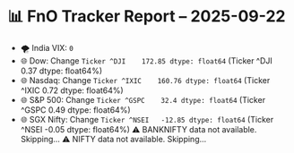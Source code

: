 # 📊 FnO Tracker Report – 2025-09-22
- 🌪️ India VIX: `0`
- 🌐 Dow: Change `Ticker
^DJI    172.85
dtype: float64` (Ticker
^DJI    0.37
dtype: float64%)
- 🌐 Nasdaq: Change `Ticker
^IXIC    160.76
dtype: float64` (Ticker
^IXIC    0.72
dtype: float64%)
- 🌐 S&P 500: Change `Ticker
^GSPC    32.4
dtype: float64` (Ticker
^GSPC    0.49
dtype: float64%)
- 🌐 SGX Nifty: Change `Ticker
^NSEI   -12.85
dtype: float64` (Ticker
^NSEI   -0.05
dtype: float64%)
⚠️ BANKNIFTY data not available. Skipping...
⚠️ NIFTY data not available. Skipping...